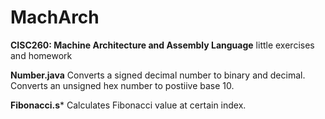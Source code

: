 # MachArch
**CISC260: Machine Architecture and Assembly Language** 
little exercises and homework

**Number.java**
Converts a signed decimal number to binary and decimal.
Converts an unsigned hex number to postiive base 10. 

**Fibonacci.s***
Calculates Fibonacci value at certain index. 
